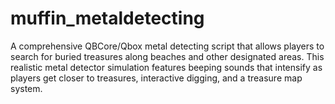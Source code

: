 # muffin_metaldetecting
A comprehensive QBCore/Qbox metal detecting script that allows players to search for buried treasures along beaches and other designated areas. This realistic metal detector simulation features beeping sounds that intensify as players get closer to treasures, interactive digging, and a treasure map system.
